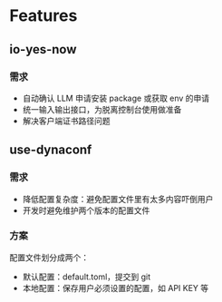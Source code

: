 # Features

## io-yes-now
### 需求
- 自动确认 LLM 申请安装 package 或获取 env 的申请
- 统一输入输出接口，为脱离控制台使用做准备
- 解决客户端证书路径问题

## use-dynaconf
### 需求
- 降低配置复杂度：避免配置文件里有太多内容吓倒用户
- 开发时避免维护两个版本的配置文件

### 方案
配置文件划分成两个：
- 默认配置：default.toml，提交到 git
- 本地配置：保存用户必须设置的配置，如 API KEY 等

